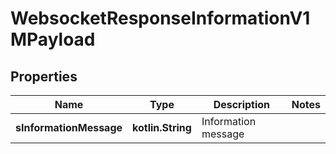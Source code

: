 
# WebsocketResponseInformationV1MPayload

## Properties
Name | Type | Description | Notes
------------ | ------------- | ------------- | -------------
**sInformationMessage** | **kotlin.String** | Information message | 



